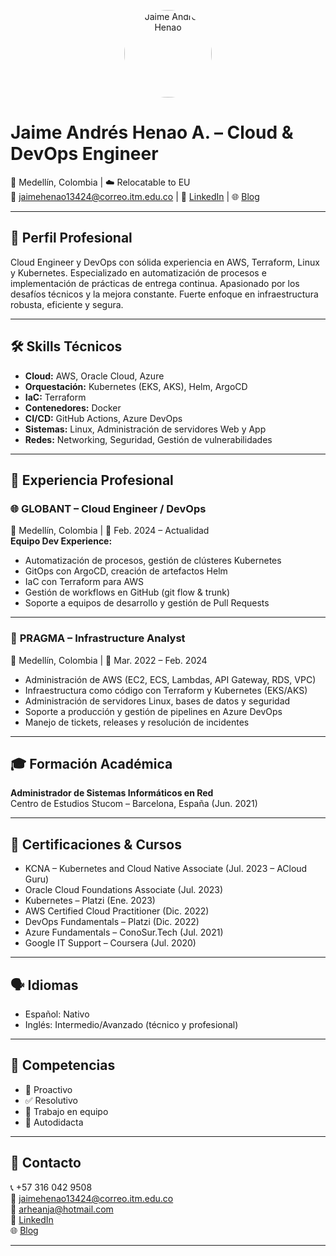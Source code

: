 <p align="center">
  <img src="../assets/photo-jaime.jpg" alt="Jaime Andrés Henao" width="140" style="border-radius: 50%;">
</p>

# Jaime Andrés Henao A. – Cloud & DevOps Engineer

📍 Medellín, Colombia | ☁️ Relocatable to EU  
📧 jaimehenao13424@correo.itm.edu.co | 🔗 [LinkedIn](https://www.linkedin.com/in/jaimehenao8126) | 🌐 [Blog](https://jaimehenao2681.wordpress.com)

---

## 🚀 Perfil Profesional

Cloud Engineer y DevOps con sólida experiencia en AWS, Terraform, Linux y Kubernetes. Especializado en automatización de procesos e implementación de prácticas de entrega continua. Apasionado por los desafíos técnicos y la mejora constante. Fuerte enfoque en infraestructura robusta, eficiente y segura. 

---

## 🛠️ Skills Técnicos

- **Cloud:** AWS, Oracle Cloud, Azure
- **Orquestación:** Kubernetes (EKS, AKS), Helm, ArgoCD
- **IaC:** Terraform
- **Contenedores:** Docker
- **CI/CD:** GitHub Actions, Azure DevOps
- **Sistemas:** Linux, Administración de servidores Web y App
- **Redes:** Networking, Seguridad, Gestión de vulnerabilidades

---

## 💼 Experiencia Profesional

### 🌐 **GLOBANT – Cloud Engineer / DevOps**  
📍 Medellín, Colombia | 📅 Feb. 2024 – Actualidad  
**Equipo Dev Experience:**
- Automatización de procesos, gestión de clústeres Kubernetes
- GitOps con ArgoCD, creación de artefactos Helm
- IaC con Terraform para AWS
- Gestión de workflows en GitHub (git flow & trunk)
- Soporte a equipos de desarrollo y gestión de Pull Requests

---

### 🔧 **PRAGMA – Infrastructure Analyst**  
📍 Medellín, Colombia | 📅 Mar. 2022 – Feb. 2024  
- Administración de AWS (EC2, ECS, Lambdas, API Gateway, RDS, VPC)
- Infraestructura como código con Terraform y Kubernetes (EKS/AKS)
- Administración de servidores Linux, bases de datos y seguridad
- Soporte a producción y gestión de pipelines en Azure DevOps
- Manejo de tickets, releases y resolución de incidentes

---

## 🎓 Formación Académica

**Administrador de Sistemas Informáticos en Red**  
Centro de Estudios Stucom – Barcelona, España (Jun. 2021)

---

## 🧾 Certificaciones & Cursos

- KCNA – Kubernetes and Cloud Native Associate (Jul. 2023 – ACloud Guru)  
- Oracle Cloud Foundations Associate (Jul. 2023)  
- Kubernetes – Platzi (Ene. 2023)  
- AWS Certified Cloud Practitioner (Dic. 2022)  
- DevOps Fundamentals – Platzi (Dic. 2022)  
- Azure Fundamentals – ConoSur.Tech (Jul. 2021)  
- Google IT Support – Coursera (Jul. 2020)

---

## 🗣️ Idiomas

- Español: Nativo  
- Inglés: Intermedio/Avanzado (técnico y profesional)

---

## 🧠 Competencias

- 🔧 Proactivo
- ✅ Resolutivo
- 👥 Trabajo en equipo
- 🚀 Autodidacta

---

## 📱 Contacto

📞 +57 316 042 9508  
📧 jaimehenao13424@correo.itm.edu.co  
📧 arheanja@hotmail.com  
🔗 [LinkedIn](https://www.linkedin.com/in/jaimehenao8126)  
🌐 [Blog](https://jaimehenao2681.wordpress.com)

---
